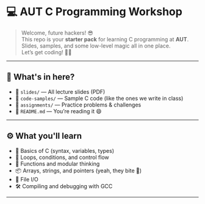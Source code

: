 # 💻 AUT C Programming Workshop

> Welcome, future hackers! 😎  
> This repo is your **starter pack** for learning C programming at **AUT**.  
> Slides, samples, and some low-level magic all in one place.  
> Let’s get coding! 🧠✨

---

## 🧭 What's in here?

- 📁 `slides/` — All lecture slides (PDF)  
- 📁 `code-samples/` — Sample C code (like the ones we write in class)  
- 📁 `assignments/` — Practice problems & challenges  
- 📄 `README.md` — You’re reading it 😄

---

## ⚙️ What you'll learn

- 🧱 Basics of C (syntax, variables, types)  
- 🔁 Loops, conditions, and control flow  
- 🧠 Functions and modular thinking  
- 📦 Arrays, strings, and pointers (yeah, they bite 🐍)  
- 📂 File I/O  
- 🛠️ Compiling and debugging with GCC

---
